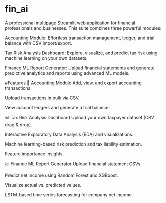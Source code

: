 # fin_ai
A professional multipage Streamlit web application for financial professionals and businesses.
This suite combines three powerful modules:

Accounting Module: Effortless transaction management, ledger, and trial balance with CSV import/export.

Tax Risk Analysis Dashboard: Explore, visualize, and predict tax risk using machine learning on your own datasets.

Finance ML Report Generator: Upload financial statements and generate predictive analytics and reports using advanced ML models.

#Features
📘 Accounting Module
Add, view, and export accounting transactions.

Upload transactions in bulk via CSV.

View account ledgers and generate a trial balance.

📊 Tax Risk Analysis Dashboard
Upload your own taxpayer dataset (CSV drag & drop).

Interactive Exploratory Data Analysis (EDA) and visualizations.

Machine learning-based risk prediction and tax liability estimation.

Feature importance insights.

📈 Finance ML Report Generator
Upload financial statement CSVs.

Predict net income using Random Forest and XGBoost.

Visualize actual vs. predicted values.

LSTM-based time series forecasting for company net income.
